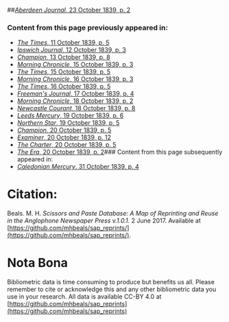 ##[*Aberdeen Journal*, 23 October 1839, p. 2](https://mhbeals.github.io/sap_html/Aberdeen-Journal/Aberdeen-Journal-23-October-1839-p-2)

### Content from this page previously appeared in:
+ [*The Times*, 11 October 1839, p. 5](https://mhbeals.github.io/sap_html/The-Times/The-Times-11-October-1839-p-5)
+ [*Ipswich Journal*, 12 October 1839, p. 3](https://mhbeals.github.io/sap_html/Ipswich-Journal/Ipswich-Journal-12-October-1839-p-3)
+ [*Champion*, 13 October 1839, p. 8](https://mhbeals.github.io/sap_html/Champion/Champion-13-October-1839-p-8)
+ [*Morning Chronicle*, 15 October 1839, p. 3](https://mhbeals.github.io/sap_html/Morning-Chronicle/Morning-Chronicle-15-October-1839-p-3)
+ [*The Times*, 15 October 1839, p. 5](https://mhbeals.github.io/sap_html/The-Times/The-Times-15-October-1839-p-5)
+ [*Morning Chronicle*, 16 October 1839, p. 3](https://mhbeals.github.io/sap_html/Morning-Chronicle/Morning-Chronicle-16-October-1839-p-3)
+ [*The Times*, 16 October 1839, p. 5](https://mhbeals.github.io/sap_html/The-Times/The-Times-16-October-1839-p-5)
+ [*Freeman's Journal*, 17 October 1839, p. 4](https://mhbeals.github.io/sap_html/Freeman's-Journal/Freeman's-Journal-17-October-1839-p-4)
+ [*Morning Chronicle*, 18 October 1839, p. 2](https://mhbeals.github.io/sap_html/Morning-Chronicle/Morning-Chronicle-18-October-1839-p-2)
+ [*Newcastle Courant*, 18 October 1839, p. 8](https://mhbeals.github.io/sap_html/Newcastle-Courant/Newcastle-Courant-18-October-1839-p-8)
+ [*Leeds Mercury*, 19 October 1839, p. 6](https://mhbeals.github.io/sap_html/Leeds-Mercury/Leeds-Mercury-19-October-1839-p-6)
+ [*Northern Star*, 19 October 1839, p. 5](https://mhbeals.github.io/sap_html/Northern-Star/Northern-Star-19-October-1839-p-5)
+ [*Champion*, 20 October 1839, p. 5](https://mhbeals.github.io/sap_html/Champion/Champion-20-October-1839-p-5)
+ [*Examiner*, 20 October 1839, p. 12](https://mhbeals.github.io/sap_html/Examiner/Examiner-20-October-1839-p-12)
+ [*The Charter*, 20 October 1839, p. 5](https://mhbeals.github.io/sap_html/The-Charter/The-Charter-20-October-1839-p-5)
+ [*The Era*, 20 October 1839, p. 2](https://mhbeals.github.io/sap_html/The-Era/The-Era-20-October-1839-p-2)### Content from this page subsequently appeared in:
+ [*Caledonian Mercury*, 31 October 1839, p. 4](https://mhbeals.github.io/sap_html/Caledonian-Mercury/Caledonian-Mercury-31-October-1839-p-4)
                    
# Citation: 

Beals. M. H. *Scissors and Paste Database: A Map of Reprinting and Reuse in the Anglophone Newspaper Press v.1.0.1.* 2 June 2017. Available at [https://github.com/mhbeals/sap_reprints/](https://github.com/mhbeals/sap_reprints/). 
                    
# Nota Bona

Bibliometric data is time consuming to produce but benefits us all. Please remember to cite or acknowledge this and any other bibliometric data you use in your research. All data is available CC-BY 4.0 at [https://github.com/mhbeals/sap_reprints](https://github.com/mhbeals/sap_reprints)
